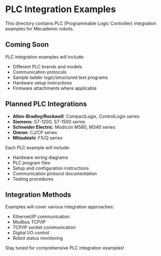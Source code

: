 # PLC Integration Examples

This directory contains PLC (Programmable Logic Controller) integration examples for Mecademic robots.

## Coming Soon

PLC integration examples will include:
- Different PLC brands and models
- Communication protocols
- Sample ladder logic/structured text programs
- Hardware setup instructions
- Firmware attachments where applicable

## Planned PLC Integrations

- **Allen-Bradley/Rockwell**: CompactLogix, ControlLogix series
- **Siemens**: S7-1200, S7-1500 series  
- **Schneider Electric**: Modicon M580, M340 series
- **Omron**: CJ/CP series
- **Mitsubishi**: FX/Q series

Each PLC example will include:
- Hardware wiring diagrams
- PLC program files
- Setup and configuration instructions
- Communication protocol documentation
- Testing procedures

## Integration Methods

Examples will cover various integration approaches:
- Ethernet/IP communication
- Modbus TCP/IP
- TCP/IP socket communication
- Digital I/O control
- Robot status monitoring

Stay tuned for comprehensive PLC integration examples!